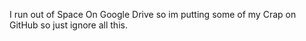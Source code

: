I run out of Space On Google Drive so im putting some of my Crap on GitHub so just ignore all this.
